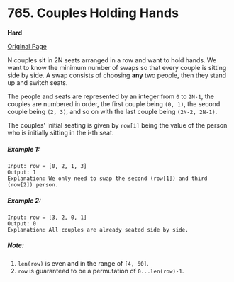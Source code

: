 # 765. Couples Holding Hands

**Hard**

[Original Page](https://leetcode.com/problems/couples-holding-hands/)

N couples sit in 2N seats arranged in a row and want to hold hands. We want to know the minimum number of swaps so that every couple is sitting side by side. A swap consists of choosing __any__ two people, then they stand up and switch seats.

The people and seats are represented by an integer from `0` to `2N-1`, the couples are numbered in order, the first couple being `(0, 1)`, the second couple being `(2, 3)`, and so on with the last couple being `(2N-2, 2N-1)`.

The couples' initial seating is given by `row[i]` being the value of the person who is initially sitting in the i-th seat.

##### Example 1:
```
Input: row = [0, 2, 1, 3]
Output: 1
Explanation: We only need to swap the second (row[1]) and third (row[2]) person.
```

##### Example 2:
```
Input: row = [3, 2, 0, 1]
Output: 0
Explanation: All couples are already seated side by side.
```

##### Note:
1. `len(row)` is even and in the range of `[4, 60]`.
2. `row` is guaranteed to be a permutation of `0...len(row)-1`.
